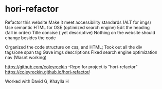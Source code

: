 # hori-refactor 
Refactor this website
Make it meet accessibility standards (ALT for imgs)
Use semantic HTML for OSE (optimized search engine)
Edit the heading (fall in order)
Title concise ( yet descriptive)
Nothing on the website should change besides the code

Organized the code structure on css, and HTML; 
Took out all the div tags/one span tag 
Gave imgs descriptions 
Fixed search engine optimization nav (Wasnt working)


https://github.com/coleyrockin  -Repo for project is "hori-refactor"
https://coleyrockin.github.io/hori-refactor/

Worked with David G, Khaylla H
